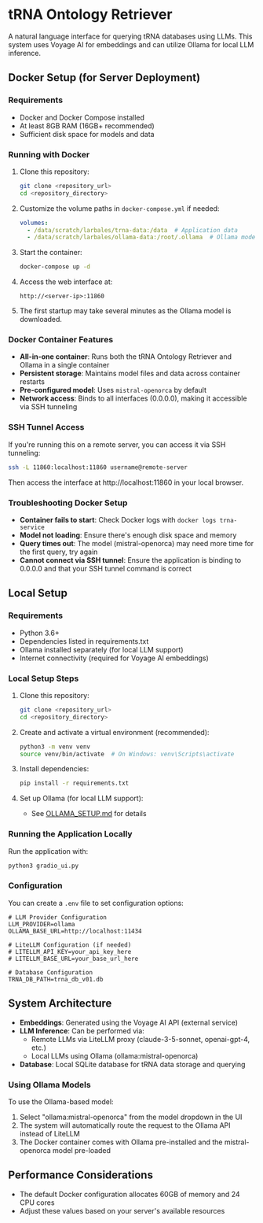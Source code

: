 # tRNA Ontology Retriever

A natural language interface for querying tRNA databases using LLMs. This system uses Voyage AI for embeddings and can utilize Ollama for local LLM inference.

## Docker Setup (for Server Deployment)

### Requirements

- Docker and Docker Compose installed
- At least 8GB RAM (16GB+ recommended)
- Sufficient disk space for models and data

### Running with Docker

1. Clone this repository:
   ```bash
   git clone <repository_url>
   cd <repository_directory>
   ```

2. Customize the volume paths in `docker-compose.yml` if needed:
   ```yaml
   volumes:
     - /data/scratch/larbales/trna-data:/data  # Application data
     - /data/scratch/larbales/ollama-data:/root/.ollama  # Ollama models
   ```

3. Start the container:
   ```bash
   docker-compose up -d
   ```

4. Access the web interface at:
   ```
   http://<server-ip>:11860
   ```

5. The first startup may take several minutes as the Ollama model is downloaded.

### Docker Container Features

- **All-in-one container**: Runs both the tRNA Ontology Retriever and Ollama in a single container
- **Persistent storage**: Maintains model files and data across container restarts
- **Pre-configured model**: Uses `mistral-openorca` by default
- **Network access**: Binds to all interfaces (0.0.0.0), making it accessible via SSH tunneling

### SSH Tunnel Access

If you're running this on a remote server, you can access it via SSH tunneling:

```bash
ssh -L 11860:localhost:11860 username@remote-server
```

Then access the interface at http://localhost:11860 in your local browser.

### Troubleshooting Docker Setup

- **Container fails to start**: Check Docker logs with `docker logs trna-service`
- **Model not loading**: Ensure there's enough disk space and memory
- **Query times out**: The model (mistral-openorca) may need more time for the first query, try again
- **Cannot connect via SSH tunnel**: Ensure the application is binding to 0.0.0.0 and that your SSH tunnel command is correct

## Local Setup

### Requirements

- Python 3.6+
- Dependencies listed in requirements.txt
- Ollama installed separately (for local LLM support)
- Internet connectivity (required for Voyage AI embeddings)

### Local Setup Steps

1. Clone this repository:
   ```bash
   git clone <repository_url>
   cd <repository_directory>
   ```

2. Create and activate a virtual environment (recommended):
   ```bash
   python3 -m venv venv
   source venv/bin/activate  # On Windows: venv\Scripts\activate
   ```

3. Install dependencies:
   ```bash
   pip install -r requirements.txt
   ```

4. Set up Ollama (for local LLM support):
   - See [OLLAMA_SETUP.md](OLLAMA_SETUP.md) for details

### Running the Application Locally

Run the application with:
```bash
python3 gradio_ui.py
```

### Configuration

You can create a `.env` file to set configuration options:
```
# LLM Provider Configuration
LLM_PROVIDER=ollama
OLLAMA_BASE_URL=http://localhost:11434

# LiteLLM Configuration (if needed)
# LITELLM_API_KEY=your_api_key_here
# LITELLM_BASE_URL=your_base_url_here

# Database Configuration
TRNA_DB_PATH=trna_db_v01.db
```

## System Architecture

- **Embeddings**: Generated using the Voyage AI API (external service)
- **LLM Inference**: Can be performed via:
  - Remote LLMs via LiteLLM proxy (claude-3-5-sonnet, openai-gpt-4, etc.)
  - Local LLMs using Ollama (ollama:mistral-openorca)
- **Database**: Local SQLite database for tRNA data storage and querying

### Using Ollama Models

To use the Ollama-based model:
1. Select "ollama:mistral-openorca" from the model dropdown in the UI
2. The system will automatically route the request to the Ollama API instead of LiteLLM
3. The Docker container comes with Ollama pre-installed and the mistral-openorca model pre-loaded

## Performance Considerations

- The default Docker configuration allocates 60GB of memory and 24 CPU cores
- Adjust these values based on your server's available resources